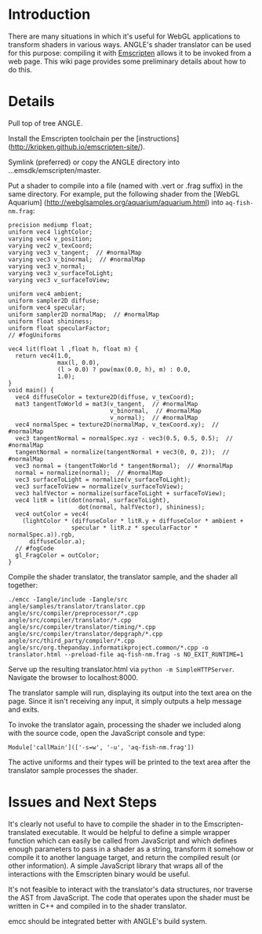 # Introduction

There are many situations in which it's useful for WebGL applications to
transform shaders in various ways. ANGLE's shader translator can be used for
this purpose: compiling it with [Emscripten](http://emscripten.org/) allows it
to be invoked from a web page. This wiki page provides some preliminary details
about how to do this.

# Details

Pull top of tree ANGLE.

Install the Emscripten toolchain per the [instructions]
(http://kripken.github.io/emscripten-site/).

Symlink (preferred) or copy the ANGLE directory into ...emsdk/emscripten/master.

Put a shader to compile into a file (named with .vert or .frag suffix) in the
same directory. For example, put the following shader from the [WebGL Aquarium]
(http://webglsamples.org/aquarium/aquarium.html) into `aq-fish-nm.frag`:

```
precision mediump float;
uniform vec4 lightColor;
varying vec4 v_position;
varying vec2 v_texCoord;
varying vec3 v_tangent;  // #normalMap
varying vec3 v_binormal;  // #normalMap
varying vec3 v_normal;
varying vec3 v_surfaceToLight;
varying vec3 v_surfaceToView;

uniform vec4 ambient;
uniform sampler2D diffuse;
uniform vec4 specular;
uniform sampler2D normalMap;  // #normalMap
uniform float shininess;
uniform float specularFactor;
// #fogUniforms

vec4 lit(float l ,float h, float m) {
  return vec4(1.0,
              max(l, 0.0),
              (l > 0.0) ? pow(max(0.0, h), m) : 0.0,
              1.0);
}
void main() {
  vec4 diffuseColor = texture2D(diffuse, v_texCoord);
  mat3 tangentToWorld = mat3(v_tangent,  // #normalMap
                             v_binormal,  // #normalMap
                             v_normal);  // #normalMap
  vec4 normalSpec = texture2D(normalMap, v_texCoord.xy);  // #normalMap
  vec3 tangentNormal = normalSpec.xyz - vec3(0.5, 0.5, 0.5);  // #normalMap
  tangentNormal = normalize(tangentNormal + vec3(0, 0, 2));  // #normalMap
  vec3 normal = (tangentToWorld * tangentNormal);  // #normalMap
  normal = normalize(normal);  // #normalMap
  vec3 surfaceToLight = normalize(v_surfaceToLight);
  vec3 surfaceToView = normalize(v_surfaceToView);
  vec3 halfVector = normalize(surfaceToLight + surfaceToView);
  vec4 litR = lit(dot(normal, surfaceToLight),
                    dot(normal, halfVector), shininess);
  vec4 outColor = vec4(
    (lightColor * (diffuseColor * litR.y + diffuseColor * ambient +
                  specular * litR.z * specularFactor * normalSpec.a)).rgb,
      diffuseColor.a);
  // #fogCode
  gl_FragColor = outColor;
}
```

Compile the shader translator, the translator sample, and the shader all
together:

```
./emcc -Iangle/include -Iangle/src angle/samples/translator/translator.cpp angle/src/compiler/preprocessor/*.cpp angle/src/compiler/translator/*.cpp angle/src/compiler/translator/timing/*.cpp angle/src/compiler/translator/depgraph/*.cpp angle/src/third_party/compiler/*.cpp angle/src/org.thepanday.informatikproject.common/*.cpp -o translator.html --preload-file aq-fish-nm.frag -s NO_EXIT_RUNTIME=1
```

Serve up the resulting translator.html via `python -m SimpleHTTPServer`.
Navigate the browser to localhost:8000.

The translator sample will run, displaying its output into the text area on the
page. Since it isn't receiving any input, it simply outputs a help message and
exits.

To invoke the translator again, processing the shader we included along with the
source code, open the JavaScript console and type:

```
Module['callMain'](['-s=w', '-u', 'aq-fish-nm.frag'])
```

The active uniforms and their types will be printed to the text area after the
translator sample processes the shader.

# Issues and Next Steps

It's clearly not useful to have to compile the shader in to the
Emscripten-translated executable. It would be helpful to define a simple wrapper
function which can easily be called from JavaScript and which defines enough
parameters to pass in a shader as a string, transform it somehow or compile it
to another language target, and return the compiled result (or other
information). A simple JavaScript library that wraps all of the interactions
with the Emscripten binary would be useful.

It's not feasible to interact with the translator's data structures, nor
traverse the AST from JavaScript. The code that operates upon the shader must be
written in C++ and compiled in to the shader translator.

emcc should be integrated better with ANGLE's build system.
